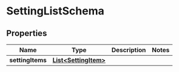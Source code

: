
# SettingListSchema

## Properties
Name | Type | Description | Notes
------------ | ------------- | ------------- | -------------
**settingItems** | [**List&lt;SettingItem&gt;**](SettingItem.md) |  | 



